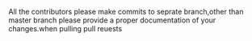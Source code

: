 All the contributors please make commits to seprate branch,other than master branch
please provide a proper documentation of your changes.when pulling pull reuests
